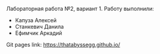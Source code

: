 Лабораторная работа №2, вариант 1.
Работу выполнили:
- Капуза Алексей
- Станкевич Данила
- Ефимчик Аркадий

Git pages link: https://thatabyssegg.github.io/

